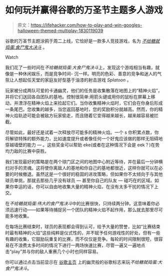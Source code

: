 # 如何玩并赢得谷歌的万圣节主题多人游戏

> 原文：<https://lifehacker.com/how-to-play-and-win-googles-halloween-themed-multiplay-1830119039>

谷歌的万圣节主题涂鸦于周二上线，它恰好是一款多人竞技游戏，名为 [*不给糖就捣蛋:食尸鬼大决斗*](https://www.google.com/doodles/halloween-2018) 。

Watch

我们花了一些时间在*不给糖就捣蛋:大食尸鬼决斗*上，发现这个游戏相当有趣，就像是一种休闲娱乐，而是竞争时间- 沉一样。明亮的色彩、善意的竞争和迷人的气氛让人想起任天堂的家庭友好型基于油漆的射击游戏 *Splatoon* 。

玩家被分成两队可爱的卡通幽灵，他们的任务是收集散落在地图上的“精神火焰”，并将它们送回各自团队的基地。控制很简单:用箭头键或用你的鼠标在屏幕上移动，并漂浮在精神火焰上来捡起它们。当你收集精神火焰时，它们会在你身后形成一条尾巴。您收集的越多，当您返回基地时，您的奖励积分就越高。然而，你的精神火焰轨迹可能会被敌方玩家偷走，而且随着它变得越来越长，越来越容易被拦截。

尽管如此，最好还是试着一次释放尽可能多的精神火焰。一个 s 你积累点数，你将解锁特殊的额外能力，比如速度提升或者像任何一个好鬼应该做的那样无阻碍地穿越墙壁的能力 — 。这些奖金可以帮助 eke(或者在这种情况下会是 eek？)在势均力敌的比赛中获胜。

我们发现最好的策略是在两个球门区之间的地图中心附近等待，并在最后一分钟横扫对手的灵魂。这将使你离敌人的基地和你自己的基地都很近，这样你就可以在必要的时候撤退。虽然这是一个很好的稳固的进攻策略，但如果你不太倾向于与其他球员单挑，那就去那些几乎没有球员 — 甚至你自己的队友 — 碰巧在的区域。如果你幸运的话，你可以自由地收集大量的精神火焰，在没有太多干扰的情况下上交。

在*不给糖就捣蛋:伟大的食尸鬼决斗*中的比赛很快，只持续两分钟。这意味着你必须迅速行动——如果等待捕捉另一个团队的精神火焰不起作用，那么就去那里尽可能多地收集。

在每场比赛结束时，球员的表现都会得到认可，给予大量的赞誉，比如“比赛结束时最有精神的火焰”这些纯粹是仪式性的，并不赋予任何游戏性的好处，但有一些有趣的收集，它鼓励玩重复的比赛，而不仅仅是竞争。每轮的时间限制很短，很容易在不浪费太多时间的情况下进行一两场快速比赛，尽管一遍又一遍地点击“play”并与你的敌人重赛几个小时也同样容易。

你可以通过点击当前显示在 [谷歌主页](https://www.google.com) 上的幽灵般的谷歌标志来玩*不给糖就捣蛋:大食尸鬼决斗*。
